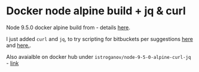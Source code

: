 # Docker node alpine build + jq & curl

Node 9.5.0 docker alpine build from - details [here](https://hub.docker.com/_/node/).

I just added `curl` and `jq`, to try scripting for bitbuckets per suggestions [here](https://www.atlassian.com/continuous-delivery/tips-for-scripting-tasks-with-Bitbucket-Pipelines) and [here.](https://bitbucket.org/site/master/issues/13438/add-specific-pipelines-configuration-for#comment-40276332).

Also avaialble on docker hub under `istroganov/node-9-5-0-alpine-curl-jq` - [link](https://hub.docker.com/r/istroganov/node-9-5-0-alpine-curl-jq/)
